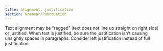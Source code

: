 ```yaml
---
title: alignment, justification
section: Grammar/Punctuation
---
```

Text alignment may be “ragged” (text does not line up straight on right side) or justified. When text is justified, be sure the justification isn’t causing unsightly spaces in paragraphs. Consider left justification instead of full justification.

